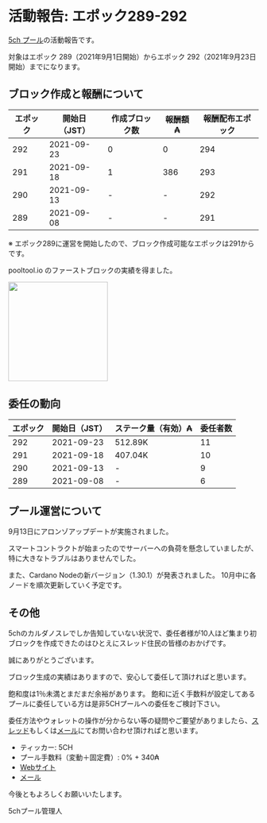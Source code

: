 # 活動報告: エポック289-292

[5ch プール](https://www.5chpool.net/)の活動報告です。

対象はエポック 289（2021年9月1日開始）からエポック 292（2021年9月23日開始）までになります。

## ブロック作成と報酬について

| エポック | 開始日（JST） | 作成ブロック数 | 報酬額 ₳ | 報酬配布エポック |
|----------|---------------|----------------|----------|------------------|
| 292      | 2021-09-23    | 0              | 0        | 294              |
| 291      | 2021-09-18    | 1              | 386      | 293              |
| 290      | 2021-09-13    | -              | -        | 292              |
| 289      | 2021-09-08    | -              | -        | 291              |

※ エポック289に運営を開始したので、ブロック作成可能なエポックは291からです。

pooltool.io のファーストブロックの実績を得ました。

<img src="https://pooltool.io/LIFETIME_BLOCKS_1.png" width="200">

## 委任の動向

|エポック|開始日（JST）|ステーク量（有効）₳ |委任者数|
|--|--|--|--|
|292|2021-09-23|512.89K|11|
|291|2021-09-18|407.04K|10|
|290|2021-09-13|-|9|
|289|2021-09-08|-|6|


## プール運営について

9月13日にアロンゾアップデートが実施されました。

スマートコントラクトが始まったのでサーバーへの負荷を懸念していましたが、特に大きなトラブルはありませんでした。

また、Cardano Nodeの新バージョン（1.30.1）が発表されました。
10月中に各ノードを順次更新していく予定です。

## その他

5chのカルダノスレでしか告知していない状況で、委任者様が10人ほど集まり初ブロックを作成できたのはひとえにスレッド住民の皆様のおかげです。

誠にありがとうございます。

ブロック生成の実績はありますので、安心して委任して頂ければと思います。

飽和度は1％未満とまだまだ余裕があります。
飽和に近く手数料が設定してあるプールに委任している方は是非5CHプールへの委任をご検討下さい。

委任方法やウォレットの操作が分からない等の疑問やご要望がありましたら、[スレッド](https://refind2ch.org/search?q=%E3%82%AB%E3%83%AB%E3%83%80%E3%83%8E)もしくは[メール](mailto:5chstakepool@gmail.com)にてお問い合わせ頂ければと思います。

- ティッカー: 5CH
- プール手数料（変動＋固定費）: 0% + 340₳
- [Webサイト](https://www.5chpool.net/)
- [メール](mailto:5chstakepool@gmail.com)

今後ともよろしくお願いいたします。

5chプール管理人
